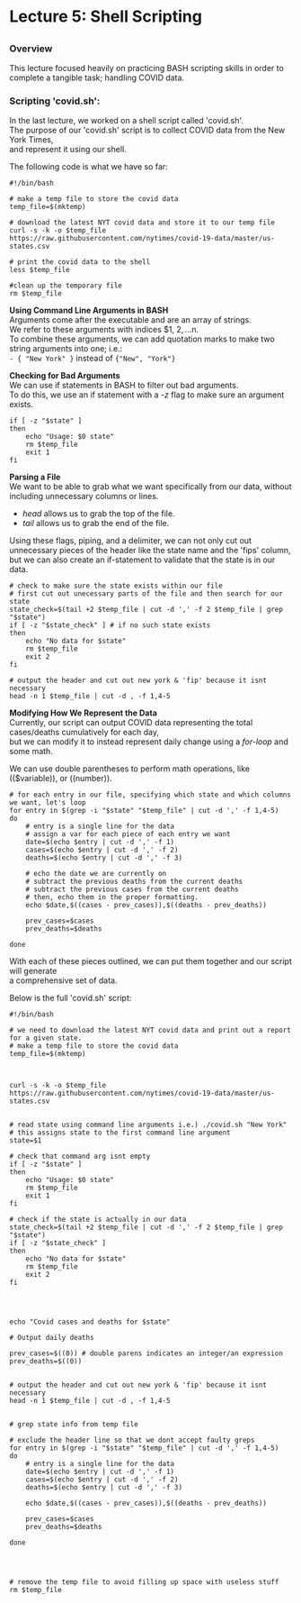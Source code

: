 # Lecture 5: Shell Scripting
##

### Overview
This lecture focused heavily on practicing BASH scripting skills in order to complete a tangible task; handling COVID data.  

### **Scripting 'covid.sh':**  
In the last lecture, we worked on a shell script called 'covid.sh'.  
The purpose of our 'covid.sh' script is to collect COVID data from the New York Times,  
and represent it using our shell.

The following code is what we have so far:  
```  
#!/bin/bash

# make a temp file to store the covid data
temp_file=$(mktemp)

# download the latest NYT covid data and store it to our temp file
curl -s -k -o $temp_file https://raw.githubusercontent.com/nytimes/covid-19-data/master/us-states.csv

# print the covid data to the shell
less $temp_file 

#clean up the temporary file
rm $temp_file
```


**Using Command Line Arguments in BASH**  
Arguments come after the executable and are an array of strings.  
We refer to these arguments with indices $1, $2, ...$n.  
To combine these arguments, we can add quotation marks to make two string arguments into one; i.e.:  
`- { "New York" }` instead of `{"New", "York"}`

**Checking for Bad Arguments**  
We can use if statements in BASH to filter out bad arguments.  
To do this, we use an if statement with a *-z* flag to make sure an argument exists.  
```
if [ -z "$state" ]
then
    echo "Usage: $0 state"
    rm $temp_file
    exit 1
fi
```

**Parsing a File**  
We want to be able to grab what we want specifically from our data, without  
including unnecessary columns or lines.
- *head* allows us to grab the top of the file.
- *tail* allows us to grab the end of the file.  

Using these flags, piping, and a delimiter, we can not only cut out   
unnecessary pieces of the header like the state name and the 'fips' column,  
but we can also create an if-statement to validate that the state is in our data.  
```
# check to make sure the state exists within our file 
# first cut out unecessary parts of the file and then search for our state
state_check=$(tail +2 $temp_file | cut -d ',' -f 2 $temp_file | grep "$state")
if [ -z "$state_check" ] # if no such state exists
then   
    echo "No data for $state"
    rm $temp_file
    exit 2
fi

# output the header and cut out new york & 'fip' because it isnt necessary
head -n 1 $temp_file | cut -d , -f 1,4-5 
```

**Modifying How We Represent the Data**  
Currently, our script can output COVID data representing the total cases/deaths cumulatively for each day,  
but we can modify it to instead represent daily change using a *for-loop* and some math.  

We can use double parentheses to perform math operations, like (($variable)), or ((number)).  

```
# for each entry in our file, specifying which state and which columns we want, let's loop
for entry in $(grep -i "$state" "$temp_file" | cut -d ',' -f 1,4-5)
do
    # entry is a single line for the data
    # assign a var for each piece of each entry we want
    date=$(echo $entry | cut -d ',' -f 1)
    cases=$(echo $entry | cut -d ',' -f 2)
    deaths=$(echo $entry | cut -d ',' -f 3)
    
    # echo the date we are currently on 
    # subtract the previous deaths from the current deaths
    # subtract the previous cases from the current deaths
    # then, echo them in the proper formatting.
    echo $date,$((cases - prev_cases)),$((deaths - prev_deaths))

    prev_cases=$cases
    prev_deaths=$deaths

done
```
With each of these pieces outlined, we can put them together and our script will generate  
a comprehensive set of data.  

Below is the full 'covid.sh' script:


```
#!/bin/bash

# we need to download the latest NYT covid data and print out a report for a given state.
# make a temp file to store the covid data
temp_file=$(mktemp)



curl -s -k -o $temp_file https://raw.githubusercontent.com/nytimes/covid-19-data/master/us-states.csv


# read state using command line arguments i.e.) ./covid.sh "New York"
# this assigns state to the first command line argument
state=$1

# check that command arg isnt empty
if [ -z "$state" ]
then
    echo "Usage: $0 state"
    rm $temp_file
    exit 1
fi

# check if the state is actually in our data
state_check=$(tail +2 $temp_file | cut -d ',' -f 2 $temp_file | grep "$state")
if [ -z "$state_check" ]
then   
    echo "No data for $state"
    rm $temp_file
    exit 2
fi




echo "Covid cases and deaths for $state"

# Output daily deaths

prev_cases=$((0)) # double parens indicates an integer/an expression
prev_deaths=$((0))


# output the header and cut out new york & 'fip' because it isnt necessary
head -n 1 $temp_file | cut -d , -f 1,4-5 


# grep state info from temp file

# exclude the header line so that we dont accept faulty greps 
for entry in $(grep -i "$state" "$temp_file" | cut -d ',' -f 1,4-5)
do
    # entry is a single line for the data
    date=$(echo $entry | cut -d ',' -f 1)
    cases=$(echo $entry | cut -d ',' -f 2)
    deaths=$(echo $entry | cut -d ',' -f 3)

    echo $date,$((cases - prev_cases)),$((deaths - prev_deaths))

    prev_cases=$cases
    prev_deaths=$deaths

done




# remove the temp file to avoid filling up space with useless stuff
rm $temp_file
```